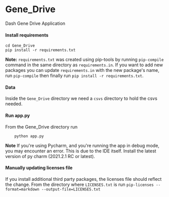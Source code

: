 # Gene_Drive
Dash Gene Drive Application

#### Install requirements
```
cd Gene_Drive
pip install -r requirements.txt
```
**Note:** `requirements.txt` was created using pip-tools by running `pip-compile` command in the same directory
as `requirements.in`. If you want to add new packages you can update `requirements.in` with the new package's name,
run `pip-compile` then finally run `pip install -r requirements.txt`.

#### Data
Inside the `Gene_Drive` directory we need a `csvs` directory to hold the csvs needed. 

#### Run app.py 
From the Gene_Drive directory  run
```
    python app.py
```
**Note** If you're using Pycharm, and you're running the app in debug mode, you may encounter an error. This is due to the IDE itself. 
Install the latest version of py charm (2021.2.1 RC or latest). 

#### Manually updating licenses file
If you install additional third party packages, the licenses file should reflect the change. From the directory
where `LICENSES.txt` is run `pip-licenses --format=markdown --output-file=LICENSES.txt`
